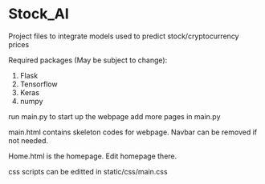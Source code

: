 # Stock_AI
Project files to integrate models used to predict stock/cryptocurrency prices

Required packages (May be subject to change):
1) Flask
2) Tensorflow
3) Keras
4) numpy

run main.py to start up the webpage
add more pages in main.py

main.html contains skeleton codes for webpage.
Navbar can be removed if not needed.

Home.html is the homepage. Edit homepage there.

css scripts can be editted in static/css/main.css
